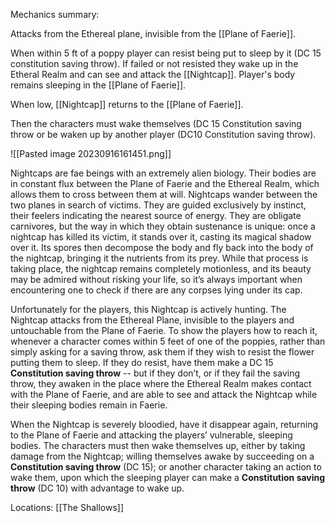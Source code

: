 Mechanics summary:

Attacks from the Ethereal plane, invisible from the [[Plane of Faerie]].

When within 5 ft of a poppy player can resist being put to sleep by it (DC 15 constitution saving throw). If failed or not resisted they wake up in the Etheral Realm and can see and attack the [[Nightcap]]. Player's body remains sleeping in the [[Plane of Faerie]].

When low, [[Nightcap]] returns to the [[Plane of Faerie]].

Then the characters must wake themselves (DC 15 Constitution saving throw or be waken up by another player (DC10 Constitution saving throw).


![[Pasted image 20230916161451.png]]


Nightcaps are fae beings with an extremely alien biology. Their bodies are in constant flux between the Plane of Faerie and the Ethereal Realm, which allows them to cross between them at will. Nightcaps wander between the two planes in search of victims. They are guided exclusively by instinct, their feelers indicating the nearest source of energy. They are obligate carnivores, but the way in which they obtain sustenance is unique: once a nightcap has killed its victim, it stands over it, casting its magical shadow over it. Its spores then decompose the body and fly back into the body of the nightcap, bringing it the nutrients from its prey. While that process is taking place, the nightcap remains completely motionless, and its beauty may be admired without risking your life, so it’s always important when encountering one to check if there are any corpses lying under its cap.

Unfortunately for the players, this Nightcap is actively hunting. The Nightcap attacks from the Ethereal Plane, invisible to the players and untouchable from the Plane of Faerie. To show the players how to reach it, whenever a character comes within 5 feet of one of the poppies, rather than simply asking for a saving throw, ask them if they wish to resist the flower putting them to sleep. If they do resist, have them make a DC 15 **Constitution saving throw** -- but if they don’t, or if they fail the saving throw, they awaken in the place where the Ethereal Realm makes contact with the Plane of Faerie, and are able to see and attack the Nightcap while their sleeping bodies remain in Faerie.

When the Nightcap is severely bloodied, have it disappear again, returning to the Plane of Faerie and attacking the players’ vulnerable, sleeping bodies. The characters must then wake themselves up, either by taking damage from the Nightcap; willing themselves awake by succeeding on a **Constitution saving throw** (DC 15); or another character taking an action to wake them, upon which the sleeping player can make a **Constitution saving throw** (DC 10) with advantage to wake up.


Locations:
[[The Shallows]]

